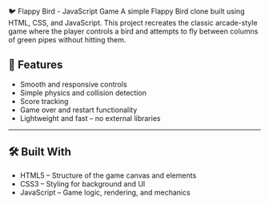 🐦 Flappy Bird - JavaScript Game
A simple Flappy Bird clone built using HTML, CSS, and JavaScript. This project recreates the classic arcade-style game where the player controls a bird and attempts to fly between columns of green pipes without hitting them.

## 🚀 Features

- Smooth and responsive controls  
- Simple physics and collision detection  
- Score tracking  
- Game over and restart functionality  
- Lightweight and fast – no external libraries

---

## 🛠️ Built With

- HTML5 – Structure of the game canvas and elements  
- CSS3 – Styling for background and UI  
- JavaScript – Game logic, rendering, and mechanics
